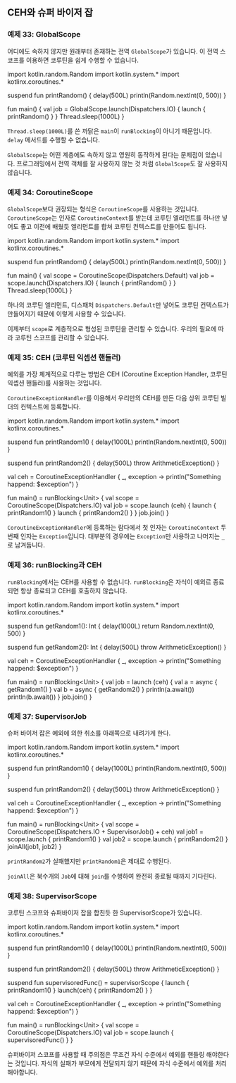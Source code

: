 ## CEH와 슈퍼 바이저 잡

### 예제 33: GlobalScope

어디에도 속하지 않지만 원래부터 존재하는 전역 `GlobalScope`가 있습니다. 이 전역 스코프를 이용하면 코루틴을 쉽게 수행할 수 있습니다.

<div class="kotlin-playground" >
import kotlin.random.Random
import kotlin.system.*
import kotlinx.coroutines.*

suspend fun printRandom() {
    delay(500L)
    println(Random.nextInt(0, 500))
}

fun main() {
    val job = GlobalScope.launch(Dispatchers.IO) {
        launch { printRandom() }
    }
    Thread.sleep(1000L)
}
</div>

`Thread.sleep(1000L)`를 쓴 까닭은 `main`이 `runBlocking`이 아니기 때문입니다. `delay` 메서드를 수행할 수 없습니다.

`GlobalScope`는 어떤 계층에도 속하지 않고 영원히 동작하게 된다는 문제점이 있습니다. 프로그래밍에서 전역 객체를 잘 사용하지 않는 것 처럼 `GlobalScope`도 잘 사용하지 않습니다.

### 예제 34: CoroutineScope

`GlobalScope`보다 권장되는 형식은 `CoroutineScope`를 사용하는 것입니다. `CoroutineScope`는 인자로 `CoroutineContext`를 받는데 코루틴 엘리먼트를 하나만 넣어도 좋고 이전에 배웠듯 엘리먼트를 합쳐 코루틴 컨텍스트를 만들어도 됩니다.

<div class="kotlin-playground" >
import kotlin.random.Random
import kotlin.system.*
import kotlinx.coroutines.*

suspend fun printRandom() {
    delay(500L)
    println(Random.nextInt(0, 500))
}

fun main() {
    val scope = CoroutineScope(Dispatchers.Default)
    val job = scope.launch(Dispatchers.IO) {
        launch { printRandom() }
    }
    Thread.sleep(1000L)
}
</div>

하나의 코루틴 엘리먼트, 디스패처 `Dispatchers.Default`만 넣어도 코루틴 컨텍스트가 만들어지기 때문에 이렇게 사용할 수 있습니다.

이제부터 `scope`로 계층적으로 형성된 코루틴을 관리할 수 있습니다. 우리의 필요에 따라 코루틴 스코프를 관리할 수 있습니다.

### 예제 35: CEH (코루틴 익셉션 핸들러)

예외를 가장 체계적으로 다루는 방법은 CEH (Coroutine Exception Handler, 코루틴 익셉션 핸들러)를 사용하는 것입니다.

`CoroutineExceptionHandler`를 이용해서 우리만의 CEH를 만든 다음 상위 코루틴 빌더의 컨텍스트에 등록합니다.

<div class="kotlin-playground" >
import kotlin.random.Random
import kotlin.system.*
import kotlinx.coroutines.*

suspend fun printRandom1() {
    delay(1000L)
    println(Random.nextInt(0, 500))
}

suspend fun printRandom2() {
    delay(500L)
    throw ArithmeticException()
}

val ceh = CoroutineExceptionHandler { _, exception ->
    println("Something happend: $exception")
}

fun main() = runBlocking&lt;Unit&gt; {
    val scope = CoroutineScope(Dispatchers.IO)
    val job = scope.launch (ceh) {
        launch { printRandom1() }
        launch { printRandom2() }
    }
    job.join()
}
</div>

`CoroutineExceptionHandler`에 등록하는 람다에서 첫 인자는 `CoroutineContext` 두 번째 인자는 `Exception`입니다. 대부분의 경우에는 `Exception`만 사용하고 나머지는 `_`로 남겨둡니다.

### 예제 36: runBlocking과 CEH

`runBlocking`에서는 CEH를 사용할 수 없습니다. `runBlocking`은 자식이 예외르 종료되면 항상 종료되고 CEH를 호출하지 않습니다.

<div class="kotlin-playground" >
import kotlin.random.Random
import kotlin.system.*
import kotlinx.coroutines.*

suspend fun getRandom1(): Int {
    delay(1000L)
    return Random.nextInt(0, 500)
}

suspend fun getRandom2(): Int {
    delay(500L)
    throw ArithmeticException()
}

val ceh = CoroutineExceptionHandler { _, exception ->
    println("Something happend: $exception")
}

fun main() = runBlocking&lt;Unit&gt; {
    val job = launch (ceh) {
        val a = async { getRandom1() }
        val b = async { getRandom2() }
        println(a.await())
        println(b.await())
    }
    job.join()
}
</div>

### 예제 37: SupervisorJob

슈퍼 바이저 잡은 예외에 의한 취소를 아래쪽으로 내려가게 한다.

<div class="kotlin-playground" >
import kotlin.random.Random
import kotlin.system.*
import kotlinx.coroutines.*

suspend fun printRandom1() {
    delay(1000L)
    println(Random.nextInt(0, 500))
}

suspend fun printRandom2() {
    delay(500L)
    throw ArithmeticException()
}

val ceh = CoroutineExceptionHandler { _, exception ->
    println("Something happend: $exception")
}

fun main() = runBlocking&lt;Unit&gt; {
    val scope = CoroutineScope(Dispatchers.IO + SupervisorJob() + ceh)
    val job1 = scope.launch { printRandom1() }
    val job2 = scope.launch { printRandom2() }
    joinAll(job1, job2)
}
</div>

`printRandom2`가 실패했지만 `printRandom1`은 제대로 수행된다.

`joinAll`은 북수개의 `Job`에 대해 `join`를 수행하여 완전히 종료될 때까지 기다린다.

### 예제 38: SupervisorScope

코루틴 스코프와 슈퍼바이저 잡을 합친듯 한 SupervisorScope가 있습니다.

<div class="kotlin-playground" >
import kotlin.random.Random
import kotlin.system.*
import kotlinx.coroutines.*

suspend fun printRandom1() {
    delay(1000L)
    println(Random.nextInt(0, 500))
}

suspend fun printRandom2() {
    delay(500L)
    throw ArithmeticException()
}

suspend fun supervisoredFunc() = supervisorScope {
    launch { printRandom1() }
    launch(ceh) { printRandom2() }
}

val ceh = CoroutineExceptionHandler { _, exception ->
    println("Something happend: $exception")
}

fun main() = runBlocking&lt;Unit&gt; {
    val scope = CoroutineScope(Dispatchers.IO)
    val job = scope.launch {
        supervisoredFunc()
    }
}
</div>

슈퍼바이저 스코프를 사용할 때 주의점은 무조건 자식 수준에서 예외를 핸들링 해야한다는 것입니다. 자식의 실패가 부모에게 전달되지 않기 때문에 자식 수준에서 예외를 처리해야합니다.